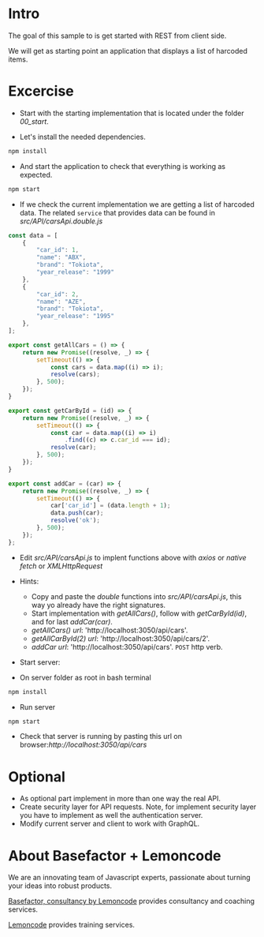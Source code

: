 # Intro

The goal of this sample to is get started with REST from client side.

We will get as starting point an application that displays a list of harcoded items.

# Excercise

- Start with the starting implementation that is located under the folder *00_start*.

- Let's install the needed dependencies.

```bash
npm install
```

- And start the application to check that everything is working as expected.

```bash
npm start
```

- If we check the current implementation we are getting a list of harcoded data. The related `service` that provides data can be found in _src/API/carsApi.double.js_

```javascript
const data = [
    {
        "car_id": 1,
        "name": "ABX",
        "brand": "Tokiota",
        "year_release": "1999"
    },
    {
        "car_id": 2,
        "name": "AZE",
        "brand": "Tokiota",
        "year_release": "1995"
    },
];

export const getAllCars = () => {
    return new Promise((resolve, _) => {
        setTimeout(() => {
            const cars = data.map((i) => i);
            resolve(cars);
        }, 500);
    });
}

export const getCarById = (id) => {
    return new Promise((resolve, _) => {
        setTimeout(() => {
            const car = data.map((i) => i)
                .find((c) => c.car_id === id);
            resolve(car);
        }, 500);
    });
}

export const addCar = (car) => {
    return new Promise((resolve, _) => {
        setTimeout(() => {
            car['car_id'] = (data.length + 1);
            data.push(car);
            resolve('ok');
        }, 500);
    }); 
};
```

- Edit _src/API/carsApi.js_ to implent functions above with _axios_ or _native fetch_ or _XMLHttpRequest_


- Hints:

  - Copy and paste the _double_ functions into _src/API/carsApi.js_, this way yo already have the right signatures.
  - Start implementation with _getAllCars()_, follow with _getCarById(id)_, and for last _addCar(car)_.
  - _getAllCars() url_: 'http://localhost:3050/api/cars'.
  - _getAllCarById(2) url_: 'http://localhost:3050/api/cars/2'.
  - _addCar url_: 'http://localhost:3050/api/cars'. `POST` http verb.

- Start server:

* On server folder as root in bash terminal

```bash
npm install
```

* Run server

```bash
npm start
```

* Check that server is running by pasting this url on browser:_http://localhost:3050/api/cars_

# Optional

* As optional part implement in more than one way the real API.
* Create security layer for API requests. Note, for implement security layer you have to implement as well the authentication server.
* Modify current server and client to work with GraphQL.

# About Basefactor + Lemoncode

We are an innovating team of Javascript experts, passionate about turning your ideas into robust products.

[Basefactor, consultancy by Lemoncode](http://www.basefactor.com) provides consultancy and coaching services.

[Lemoncode](http://lemoncode.net/services/en/#en-home) provides training services.